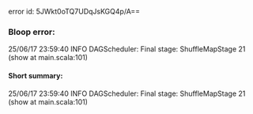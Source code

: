 error id: 5JWkt0oTQ7UDqJsKGQ4p/A==
### Bloop error:

25/06/17 23:59:40 INFO DAGScheduler: Final stage: ShuffleMapStage 21 (show at main.scala:101)
#### Short summary: 

25/06/17 23:59:40 INFO DAGScheduler: Final stage: ShuffleMapStage 21 (show at main.scala:101)